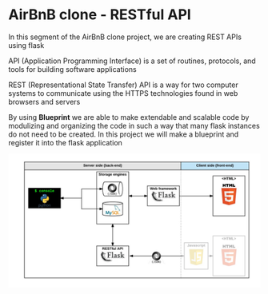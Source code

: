 # AirBnB clone - RESTful API

In this segment of the AirBnB clone project, we are creating REST APIs using flask

API (Application Programming Interface) is a set of routines, protocols, and tools for building software applications

REST (Representational State Transfer) API is a way for two computer systems to communicate using the HTTPS technologies found in web browsers and servers

By using **Blueprint** we are able to make extendable and scalable code by modulizing and organizing the code in such a way that many flask instances do not need to be created. In this project we will make a blueprint and register it into the flask application

![server_side_architecture](Images/server_side_architecture.png)

